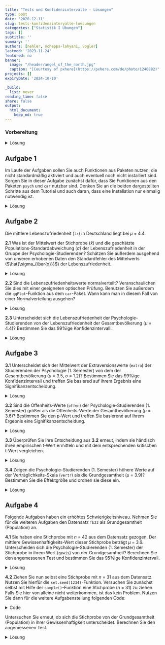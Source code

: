 ```yaml
---
title: "Tests und Konfidenzintervalle - Lösungen" 
type: post
date: '2020-12-11' 
slug: tests-konfidenzintervalle-loesungen
categories: ["Statistik I Übungen"] 
tags: [] 
subtitle: ''
summary: '' 
authors: [nehler, scheppa-lahyani, vogler] 
lastmod: '2023-11-24'
featured: no
banner:
  image: "/header/angel_of_the_north.jpg"
  caption: "[Courtesy of pxhere](https://pxhere.com/de/photo/1240882)"
projects: []
expiryDate: '2024-10-10'

_build:
  list: never
reading_time: false
share: false
output:
  html_document:
    keep_md: true
---
```


### Vorbereitung

<details><summary>Lösung</summary>

Laden Sie zunächst den Datensatz `fb23` von der pandar-Website. Alternativ können Sie die fertige R-Daten-Datei [<i class="fas fa-download"></i> hier herunterladen](/daten/fb23.rda). Beachten Sie in jedem Fall, dass die [Ergänzungen im Datensatz](/lehre/statistik-i/tests-konfidenzintervalle/#prep) vorausgesetzt werden. Die Bedeutung der einzelnen Variablen und ihre Antwortkategorien können Sie dem Dokument [Variablenübersicht](/lehre/statistik-i/variablen.pdf) entnehmen.


```r
#### Was bisher geschah: ----

# Daten laden
load(url('https://pandar.netlify.app/daten/fb23.rda'))

# Nominalskalierte Variablen in Faktoren verwandeln
fb23$hand_factor <- factor(fb23$hand,
                             levels = 1:2,
                             labels = c("links", "rechts"))
fb23$fach <- factor(fb23$fach,
                    levels = 1:5,
                    labels = c('Allgemeine', 'Biologische', 'Entwicklung', 'Klinische', 'Diag./Meth.'))
fb23$ziel <- factor(fb23$ziel,
                        levels = 1:4,
                        labels = c("Wirtschaft", "Therapie", "Forschung", "Andere"))
fb23$wohnen <- factor(fb23$wohnen, 
                      levels = 1:4, 
                      labels = c("WG", "bei Eltern", "alleine", "sonstiges"))

# Rekodierung invertierter Items
fb23$mdbf4_pre_r <- -1 * (fb23$mdbf4_pre - 4 - 1)
fb23$mdbf11_pre_r <- -1 * (fb23$mdbf11_pre - 4 - 1)
fb23$mdbf3_pre_r <-  -1 * (fb23$mdbf3_pre - 4 - 1)
fb23$mdbf9_pre_r <-  -1 * (fb23$mdbf9_pre - 4 - 1)

# Berechnung von Skalenwerten
fb23$gs_pre  <- fb23[, c('mdbf1_pre', 'mdbf4_pre_r', 
                        'mdbf8_pre', 'mdbf11_pre_r')] |> rowMeans()
fb23$wm_pre <-  fb23[, c("mdbf3_pre_r", "mdbf6_pre", 
                         "mdbf9_pre_r", "mdbf12_pre")] |> rowMeans()

# z-Standardisierung
fb23$wm_pre_zstd <- scale(fb23$wm_pre, center = TRUE, scale = TRUE)
```

Prüfen Sie zur Sicherheit, ob alles funktioniert hat:


```r
dim(fb23)
```

```
## [1] 179  48
```

```r
str(fb23)
```

```
## 'data.frame':	179 obs. of  48 variables:
##  $ mdbf1_pre   : int  4 2 4 NA 3 3 2 3 3 2 ...
##  $ mdbf2_pre   : int  2 2 3 3 3 2 3 2 2 1 ...
##  $ mdbf3_pre   : int  3 4 2 2 2 3 3 1 2 2 ...
##  $ mdbf4_pre   : int  2 2 1 2 1 1 3 2 3 3 ...
##  $ mdbf5_pre   : int  3 2 3 2 2 1 3 3 2 4 ...
##  $ mdbf6_pre   : int  2 1 2 2 2 2 2 3 2 2 ...
##  $ mdbf7_pre   : int  4 3 3 1 1 2 2 3 3 3 ...
##  $ mdbf8_pre   : int  3 2 3 2 3 3 2 3 3 2 ...
##  $ mdbf9_pre   : int  2 4 1 2 3 3 4 2 2 3 ...
##  $ mdbf10_pre  : int  3 2 3 3 2 4 2 2 2 2 ...
##  $ mdbf11_pre  : int  3 2 1 2 2 1 3 1 2 4 ...
##  $ mdbf12_pre  : int  1 1 2 3 2 2 2 3 3 2 ...
##  $ lz          : num  5.4 3.4 4.4 4.4 6.4 5.6 5.4 5 4.8 6 ...
##  $ extra       : num  3.5 3 4 3 4 4.5 3.5 3.5 2.5 3 ...
##  $ vertr       : num  1.5 3 3.5 4 4 4.5 4 4 3 3.5 ...
##  $ gewis       : num  4.5 4 5 3.5 3.5 4 4.5 2.5 3.5 4 ...
##  $ neuro       : num  5 5 2 4 3.5 4.5 3 2.5 4.5 4 ...
##  $ offen       : num  5 5 4.5 3.5 4 4 5 4.5 4 3 ...
##  $ prok        : num  1.8 3.1 1.5 1.6 2.7 3.3 2.2 3.4 2.4 3.1 ...
##  $ nerd        : num  4.17 3 2.33 2.83 3.83 ...
##  $ grund       : chr  "Berufsziel" "Interesse am Menschen" "Interesse und Berufsaussichten" "Wissenschaftliche Ergänzung zu meinen bisherigen Tätigkeiten (Arbeit in der psychiatrischen Akutpflege, Gestalt"| __truncated__ ...
##  $ fach        : Factor w/ 5 levels "Allgemeine","Biologische",..: 4 4 4 4 4 4 NA 4 4 NA ...
##  $ ziel        : Factor w/ 4 levels "Wirtschaft","Therapie",..: 2 2 2 2 2 2 NA 4 2 2 ...
##  $ wissen      : int  5 4 5 4 2 3 NA 4 3 3 ...
##  $ therap      : int  5 5 5 5 4 5 NA 3 5 5 ...
##  $ lerntyp     : num  3 3 1 3 3 1 NA 1 3 3 ...
##  $ hand        : int  2 2 2 2 2 2 NA 2 1 2 ...
##  $ job         : int  1 1 1 1 2 2 NA 2 1 2 ...
##  $ ort         : int  2 1 1 1 1 2 NA 1 1 2 ...
##  $ ort12       : int  2 1 2 2 2 1 NA 2 2 1 ...
##  $ wohnen      : Factor w/ 4 levels "WG","bei Eltern",..: 4 1 1 1 1 2 NA 3 3 2 ...
##  $ uni1        : num  0 1 0 1 0 0 0 0 0 0 ...
##  $ uni2        : num  1 1 1 1 1 1 0 1 1 1 ...
##  $ uni3        : num  0 1 0 0 1 0 0 1 1 0 ...
##  $ uni4        : num  0 1 0 1 0 0 0 0 0 0 ...
##  $ attent_pre  : int  6 6 6 6 6 6 NA 4 5 5 ...
##  $ gs_post     : num  3 2.75 4 2.5 3.75 NA 4 2.75 3.75 2.5 ...
##  $ wm_post     : num  2 1 3.75 2.75 3 NA 3.25 2 3.25 2 ...
##  $ ru_post     : num  2.25 1.5 3.75 3.5 3 NA 3.5 2.75 2.75 2.75 ...
##  $ attent_post : int  6 5 6 6 6 NA 6 4 5 3 ...
##  $ hand_factor : Factor w/ 2 levels "links","rechts": 2 2 2 2 2 2 NA 2 1 2 ...
##  $ mdbf4_pre_r : num  3 3 4 3 4 4 2 3 2 2 ...
##  $ mdbf11_pre_r: num  2 3 4 3 3 4 2 4 3 1 ...
##  $ mdbf3_pre_r : num  2 1 3 3 3 2 2 4 3 3 ...
##  $ mdbf9_pre_r : num  3 1 4 3 2 2 1 3 3 2 ...
##  $ gs_pre      : num  3 2.5 3.75 NA 3.25 3.5 2 3.25 2.75 1.75 ...
##  $ wm_pre      : num  2 1 2.75 2.75 2.25 2 1.75 3.25 2.75 2.25 ...
##  $ wm_pre_zstd : num [1:179, 1] -0.9749 -2.3095 0.0261 0.0261 -0.6412 ...
##   ..- attr(*, "scaled:center")= num 2.73
##   ..- attr(*, "scaled:scale")= num 0.749
```

Der Datensatz besteht aus 179 Zeilen (Beobachtungen) und 48 Spalten (Variablen). Falls Sie weitere eigene Variablen erstellt haben, kann die Spaltenzahl natürlich abweichen.

</details>


## Aufgabe 1

Im Laufe der Aufgaben sollen Sie auch Funktionen aus Paketen nutzen, die nicht standardmäßig aktiviert und auch eventuell noch nicht installiert sind. Sorgen Sie in dieser Aufgabe zunächst dafür, dass Sie Funktionen aus den Paketen `psych` und `car` nutzbar sind. Denken Sie an die beiden dargestellten Schritte aus dem Tutorial und auch daran, dass eine Installation nur einmalig notwendig ist. 

<details><summary>Lösung</summary>

Installieren aller wichtigen Packages. Beachten Sie, dass das `psych` Paket eventuell schon im Tutorial installiert wurde, weshalb Sie dies nicht nochmal machen müssen.


```r
install.packages("psych")
install.packages("car")
```

Damit die Funktionen ansprechbar sind, müssen die Pakete auch noch mittels `library` aktiviert werden.


```r
library(psych)
library(car)
```

```
## Lade nötiges Paket: carData
```

```
## 
## Attache Paket: 'car'
```

```
## Das folgende Objekt ist maskiert 'package:psych':
## 
##     logit
```

</details>


## Aufgabe 2

Die mittlere Lebenszufriedenheit (`lz`) in Deutschland liegt bei $\mu$ = 4.4.

**2.1** Was ist der Mittelwert der Stichprobe ($\bar{x}$) und die geschätzte Populations-Standardabweichung ($\hat\sigma$) der Lebenszufriedenheit in der Gruppe der Psychologie-Studierenden? Schätzen Sie außerdem ausgehend von unseren erhobenen Daten den Standardfehler des Mittelwerts ($\hat{\sigma_{\bar{x}}}$) der Lebenszufriedenheit.

<details><summary>Lösung</summary>

**Variante 1**:


```r
mean_lz <- mean(fb23$lz, na.rm = TRUE) #Mittlere Lebenszufriedenheit
mean_lz
```

```
## [1] 5.120904
```

```r
sd_lz <- sd(fb23$lz, na.rm = TRUE) #Standardabweichung (Populationsschätzer)
sd_lz
```

```
## [1] 1.054893
```

```r
n_lz <- length(na.omit(fb23$lz)) #Stichprobengröße

se_lz <- sd_lz / sqrt(n_lz) #Standardfehler
se_lz
```

```
## [1] 0.07929061
```

* Der Mittelwert der Lebenszufriedenheit in der Stichprobe liegt bei 5.121.
* Die Standardabweichung der Lebenszufriedenheit beträgt 1.055.
* Der Standardfehler des Mittelwerts der Lebenszufriedenheit wird als 0.079 geschätzt.

**Variante 2**:


```r
describe(fb23$lz) #Funktion aus Paket "psych"
```

```
##    vars   n mean   sd median trimmed  mad min max range  skew kurtosis   se
## X1    1 177 5.12 1.05    5.4    5.19 0.89 1.4   7   5.6 -0.75     0.58 0.08
```

</details>



**2.2** Sind die Lebenszufriedenheitswerte normalverteilt? Veranschaulichen Sie dies mit einer geeigneten optischen Prüfung. Benutzen Sie außerdem die `qqPlot`-Funktion aus dem `car`-Paket. Wann kann man in diesem Fall von einer Normalverteilung ausgehen?

<details><summary>Lösung</summary>


```r
#Histogramm zur Veranschaulichung der Normalverteilung
hist(fb23$lz, xlim = c(1,7), main = "Histogramm", xlab = "Score", ylab = "Dichte", freq = FALSE)
curve(dnorm(x, mean = mean(fb23$lz, na.rm = TRUE), sd = sd(fb23$lz, na.rm = TRUE)), add = TRUE)
```

![](/lehre/statistik-i/tests-konfidenzintervalle-loesungen_files/figure-html/unnamed-chunk-7-1.png)<!-- -->

```r
#geeigneter Plot: QQ-Plot. Alle Punkte sollten auf einer Linie liegen.
qqnorm(fb23$lz)
qqline(fb23$lz)
```

![](/lehre/statistik-i/tests-konfidenzintervalle-loesungen_files/figure-html/unnamed-chunk-7-2.png)<!-- -->

```r
#Die qqPlot-Funktion zeichnet ein Konfidenzintervall in den QQ-Plot. Dies macht es für Betrachter:innen einfacher zu entscheiden, ob alle Punkte in etwa auf einer Linie liegen. Die Punkte sollten nicht außerhalb der blauen Linien liegen.
qqPlot(fb23$lz)
```

![](/lehre/statistik-i/tests-konfidenzintervalle-loesungen_files/figure-html/unnamed-chunk-7-3.png)<!-- -->

```
## [1] 19 98
```
Das Histogramm, sowie beide Darstellungsweisen des QQ-Plot weisen darauf hin, dass die Daten **nicht** normalverteilt sind.

</details>



**2.3** Unterscheidet sich die Lebenszufriedenheit der Psychologie-Studierenden von der Lebenszufriedenheit der Gesamtbevölkerung ($\mu$ = 4.4)? Bestimmen Sie das 99%ige Konfidenzintervall.

<details><summary>Lösung</summary>

Da die Varianz der Grundgesamtheit nicht bekannt ist, wird ein t-Test herangezogen.
Obwohl keine Normalverteilung vorliegt, können wir aufgrund des *zentralen Grenzwertsatzes* trotzdem einen t-Test rechnen.

**Hypothesengenerierung:**

$\alpha$ = .01 

$H_0$: Die durchschnittliche Lebenzufriedenheit der Psychologie-Studierenden $\mu_1$ unterscheidet sich nicht von der Lebenszufriedenheit der Gesamtbevölkerung $\mu_0$.

$H_0$: $\mu_0$ $=$ $\mu_1$

$H_1$: Die durchschnittliche Lebenzufriedenheit der Psychologie-Studierenden $\mu_1$ unterscheidet sich von der Lebenszufriedenheit der Gesamtbevölkerung $\mu_0$.

$H_1$: $\mu_0$ $\neq$ $\mu_1$


```r
t.test(fb23$lz, mu=4.4)
```

```
## 
## 	One Sample t-test
## 
## data:  fb23$lz
## t = 9.0919, df = 176, p-value < 2.2e-16
## alternative hypothesis: true mean is not equal to 4.4
## 95 percent confidence interval:
##  4.964421 5.277387
## sample estimates:
## mean of x 
##  5.120904
```

```r
t.test(fb23$lz, mu=4.4, conf.level = 0.99) #Default ist 95%, deshalb erhöhen wir auf 99%
```

```
## 
## 	One Sample t-test
## 
## data:  fb23$lz
## t = 9.0919, df = 176, p-value < 2.2e-16
## alternative hypothesis: true mean is not equal to 4.4
## 99 percent confidence interval:
##  4.914427 5.327381
## sample estimates:
## mean of x 
##  5.120904
```

Zuvor ist uns aufgefallen, dass die Lebenszufriedenheit nicht normalverteilt ist.
Außerdem haben wir gelernt das ab $n$ > 30 der zentrale Grenzwertsatz greift.
Es gibt aber auch noch die Möglichkeit auf einen Test mit weniger strengen Voraussetzungen zurückzugreifen. Dafür büßen wir etwas Power ($1 - \beta$) ein. Das heißt, wenn ein Effekt vorliegt ist es schwerer (unwahrscheinlicher) diesen nachzuweisen.
Der Ein-Stichproben Wilcoxon Tests der folgt wird **nicht** in der Vorlesung behandelt und ist auch **nicht** klausurrelevant.


```r
wilcox.test(fb23$lz, mu = 4.4, conf.level = 0.99) #gleiche Argumente wie beim t-Test
```

```
## 
## 	Wilcoxon signed rank test with continuity correction
## 
## data:  fb23$lz
## V = 12005, p-value = 1.644e-13
## alternative hypothesis: true location is not equal to 4.4
```

Auch dieser Test fällt signifikant aus. Daraus können wir schließen:

Mit einer Irrtumswahrscheinlichkeit von 5% kann die $H_0$ verworfen werden. Die Psychologie-Studierenden unterscheiden sich in ihrer Lebenszufriedenheit von der Gesamtbevölkerung. 

</details>

## Aufgabe 3

**3.1** Unterscheidet sich der Mittelwert der Extraversionswerte (`extra`) der Studierenden der Psychologie (1. Semester) von dem der Gesamtbevölkerung ($\mu$ = 3.5, $\sigma$ = 1.2)? Bestimmen Sie das 99%ige Konfidenzintervall und treffen Sie basiered auf Ihrem Ergebnis eine Signifikanzentscheidung.

<details><summary>Lösung</summary>

**Hypothesengenerierung:**

$\alpha$ = .05 

$H_0$: Der Mittelwert der Extraversionswerte der Psychologie-Studierenden $\mu_1$ unterscheidet sich nicht von der Gesamtbevölkerung $\mu_0$.

$H_0$: $\mu_0$ $=$ $\mu_1$

$H_1$: Die Mittelwert der Extraversionswerte der Psychologie-Studierenden $\mu_1$ unterscheidet sich von der Gesamtbevölkerung $\mu_0$.

$H_1$: $\mu_0$ $\neq$ $\mu_1$


```r
## Erste Schritte

anyNA(fb23$extra) #keine NA's vorhanden
```

```
## [1] FALSE
```

```r
mean_extra_pop <- 3.5 #Mittelwert der Population

sd_extra_pop <- 1.2 #empirische Standardabweichung der Population

se_extra <- sd_extra_pop / sqrt(nrow(fb23)) #Standardfehler

mean_extra_smpl <- mean(fb23$extra) #Mittelwert der Stichprobe

## Konfidenzintervall

z_quantil_zweiseitig <- qnorm(p = 1-(.01/2), mean = 0, sd = 1)

upper <- mean_extra_smpl+((z_quantil_zweiseitig*sd_extra_pop)/sqrt(nrow(fb23)))

lower <- mean_extra_smpl-((z_quantil_zweiseitig*sd_extra_pop)/sqrt(nrow(fb23)))

# 3.5 lieg nicht in dem Bereich zwischen Upper und lower -> Signifikanzentscheidung kann schon getroffen werden (Mittelwert unterscheidet sich!)
  
## zusätzlich mögliche Signifikanzentscheidung

z_extra <- (mean_extra_smpl - mean_extra_pop) / se_extra #empirischer z-Wert

z_krit <- qnorm(1 - 0.05/2) #kritischer z-Wert, zweiseitig

abs(z_extra) > z_krit #signifikant
```

```
## [1] TRUE
```

```r
2 * pnorm(z_extra) #p < .05, signifikant
```

```
## [1] 0.009741298
```


</details>

**3.2** Sind die Offenheits-Werte (`offen`) der Psychologie-Studierenden (1. Semester) größer als die Offenheits-Werte der Gesamtbevölkerung ($\mu$ = 3.6)? Bestimmen Sie den p-Wert und treffen Sie basierend auf Ihrem Ergebnis eine Signifikanzentscheidung.

<details><summary>Lösung</summary>

**Hypothesengenerierung:**

$\alpha$ = .05 

$H_0$: Die durchschnittlichen Offenheits-Werte der Psychologie-Studierenden $\mu_1$ sind geringer oder gleich gross wie die Werte der Gesamtbevölkerung $\mu_0$.

$H_0$: $\mu_0$ $\geq$ $\mu_1$

$H_1$: Die durchschnittlichen Offenheits-Werte der Psychologie-Studierenden $\mu_1$ sind groesser als die Werte der Gesamtbevölkerung $\mu_0$.

$H_1$: $\mu_0$ $<$ $\mu_1$


```r
t.test(fb23$offen, mu = 3.6, alternative = "greater")
```

```
## 
## 	One Sample t-test
## 
## data:  fb23$offen
## t = 2.0257, df = 178, p-value = 0.02214
## alternative hypothesis: true mean is greater than 3.6
## 95 percent confidence interval:
##  3.625769      Inf
## sample estimates:
## mean of x 
##  3.740223
```



Der p-Wert beträgt 0.0221 < .05, somit kann mit einer Irrtumswahrscheinlichkeit von 5% die $H_0$ verworfen werden. Die Psychologie-Studierenden haben höhere Offenheits-Werte im Vergleich zur Gesamtbevölkerung.


</details>

**3.3** Überprüfen Sie Ihre Entscheidung aus **3.2** erneut, indem sie händisch ihren empirischen t-Wert ermitteln und mit dem entsprechenden kritischen t-Wert vergleichen.

<details><summary>Lösung</summary>


```r
t_emp <- (mean(fb23$offen)-3.6) / (sd(fb23$offen)/sqrt(nrow(fb23))) # (Mittelwert Stichprobe - Mittelwert Population) / Standardfehler des Mittelwerts
t_krit <- qt(0.05, df = (nrow(fb23)-1), lower.tail = FALSE) # Bei "Default" des vorigen Tests gehen wir von 5% beim Alphafehler aus - Alternativhypothese Größer, daher lower.tail = F
t_emp > t_krit #Vergleich
```

```
## [1] TRUE
```

Da der empirische Wert größer als der kritische Wert ist, können wir erneut bestätigen, dass die H0 verworfen und die H1 angenommen werden kann!

</details>

**3.4** Zeigen die Psychologie-Studierenden (1. Semester) höhere Werte auf der Verträglichkeits-Skala (`vertr`) als die Grundgesamtheit ($\mu$ = 3.9)? Bestimmen Sie die Effektgröße und ordnen sie diese ein.



<details><summary>Lösung</summary>

**Effektgröße:**


```r
mean_vertr <- mean(fb23$vertr, na.rm = TRUE) #Mittlere Verträglichkeit der Stichprobe

sd_vertr <- sd(fb23$vertr, na.rm = TRUE) #Stichproben SD (Populationsschätzer)

mean_pop_vertr <- 3.9 #Mittlere Verträglichkeit der Grundgesamtheit

d3 <- abs((mean_vertr - mean_pop_vertr) / sd_vertr) #abs(), da Betrag
d3
```

```
## [1] 0.5312277
```

Die Effektgröße ist mit 0.53 nach Cohen (1988) als mittelstark einzuordnen.


</details>



## Aufgabe 4

Folgende Aufgaben haben ein erhöhtes Schwierigkeitsniveau.
Nehmen Sie für die weiteren Aufgaben den Datensatz `fb23` als Grundgesamtheit (Population) an.

**4.1** Sie haben eine Stichprobe mit $n$ = 42 aus dem Datensatz gezogen. Der mittlere Gewissenhaftigkeits-Wert dieser Stichprobe beträgt $\mu$ = 3.6. Unterscheiden sich die Psychologie-Studierenden (1. Semester) der Stichprobe in ihrem Wert (`gewis`) von der Grundgesamtheit?
Berechnen Sie den angemessenen Test und bestimmen Sie das 95%ige Konfidenzintervall.

<details><summary>Lösung</summary>

**Hypothesengenerierung:**

$\alpha$ = .05 

$H_0$: Die durchschnittliche Gewissenhaftigkeit der Psychologie-Studierenden aus der Stichprobe $\mu_1$ unterscheidet sich nicht von der Gewissenhaftigkeit der Gesamtbevölkerung (Datensatz) $\mu_0$.

$H_0$: $\mu_0$ $=$ $\mu_1$

$H_1$: Die durchschnittliche Gewissenhaftigkeit der Psychologie-Studierenden aus der Stichprobe $\mu_1$ unterscheidet sich von der Gewissenhaftigkeit der Gesamtbevölkerung (Datensatz) $\mu_0$.

$H_1$: $\mu_0$ $\neq$ $\mu_1$

**z-Test:**

Wir arbeiten für diesen Aufgabenblock unter der Annahme, dass uns die Daten der gesamten Population, in unserem Fall aller Psychologie 1. Semester, in Form des Datensatzes `fb23` vorliegen. Daher ist der angemessene Test ist in diesem Fall der z-Test.

Zuvor überprüfen wir noch ob es fehlende Werte auf der Variable `gewis` gibt. Sollte dies nicht der Fall sein können wir uns das Argument `na.rm = TRUE` sowie die Funktion `na.omit()` später an mehreren Stellen in der Rechnung sparen.


```r
anyNA(fb23$gewis) #keine NA's vorhanden
```

```
## [1] FALSE
```

Nun zur eigentlichen Rechnung:


```r
mean_gewis_pop <- mean(fb23$gewis) #Mittelwert der Population

mean_gewis_smpl1 <- 3.6 #Mittelwert der Stichprobe
```

Weiterhin brauchen wir den Standardfehler. Dieser erechnet sich bei einem z-Test über die Standardabweichung der Population.


```r
sd_gewis_pop <- sd(fb23$gewis) * sqrt((nrow(fb23) - 1) / nrow(fb23)) #empirische Standardabweichung der Population

se_gewis <- sd_gewis_pop / sqrt(nrow(fb23)) #Standardfehler
```

Da die `sd()`-Funktion von Natur aus die geschätzte Standardabweichung berechnet, wir aber die empirische Standardabweichung benötigen müssen wir diese noch mit $\sqrt\frac{n-1}{n}$ verrechnen.

Weiter geht es mit:


```r
z_gewis1 <- (mean_gewis_smpl1 - mean_gewis_pop) / se_gewis #empirischer z-Wert

z_krit <- qnorm(1 - 0.05/2) #kritischer z-Wert, zweiseitig
```

Der Abgleich des empirischen z-Werts mit dem kritischen Wert ergibt:


```r
abs(z_gewis1) > z_krit #nicht signifikant
```

```
## [1] FALSE
```

Zusätzlich lässt sich auch noch der p-Wert über folgende Formel berechnen:


```r
2 * pnorm(z_gewis1, lower.tail = FALSE) #p > .05, nicht signifikant
```

```
## [1] 0.2253066
```

**Konfidenzintervall:**


```r
upper_conf_gewis <- mean_gewis_smpl1 + z_krit * se_gewis
lower_conf_gewis <- mean_gewis_smpl1 - z_krit * se_gewis

conf_int <- c(lower_conf_gewis, upper_conf_gewis)
conf_int # Mittelwert der Population innerhalb des Intervalls, H0 kann nicht verworfen werden
```

```
## [1] 3.488025 3.711975
```

Mit einer Irrtumswahrscheinlichkeit von 5% kann die $H_0$ nicht verworfen werden. Die Psychologie-Studierenden der Stichprobe unterscheiden sich nicht in ihrer Gewissenhaftigkeit von der Grundgesamtheit (Datensatz). 
Das 95%-ige Konfidenzintervall liegt zwischen 3.49 und 3.71.


</details>


**4.2** Ziehen Sie nun selbst eine Stichprobe mit $n$ = 31 aus dem Datensatz. Nutzen Sie hierfür die `set.seed(1234)`-Funktion. Versuchen Sie zunächst selbst mit Hilfe der `sample()`-Funktion eine Stichprobe ($n$ = 31) zu ziehen. Falls Sie hier von alleine nicht weiterkommen, ist das kein Problem. Nutzen Sie dann für die weitere Aufgabenstellung folgenden Code:

<details><summary>Code</summary>


```r
set.seed(1234) #erlaubt Reproduzierbarkeit
fb23_sample <- fb23[sample(nrow(fb23), size = 31), ] #zieht eine Stichprobe mit n = 31
```

</details>

Untersuchen Sie erneut, ob sich die Stichprobe von der Grundgesamtheit (Population) in ihrer Gewissenhaftigkeit unterscheidet. Berechnen Sie den angemessenen Test.

<details><summary>Lösung</summary>

**Hypothesengenerierung:**

$\alpha$ = .05 

$H_0$: Die durchschnittliche Gewissenhaftigkeit der Psychologie-Studierenden aus der Stichprobe $\mu_1$ unterscheidet sich nicht von der Gewissenhaftigkeit der Gesamtbevölkerung (Datensatz) $\mu_0$.

$H_0$: $\mu_0$ $=$ $\mu_1$

$H_1$: Die durchschnittliche Gewissenhaftigkeit der Psychologie-Studierenden aus der Stichprobe $\mu_1$ unterscheidet sich von der Gewissenhaftigkeit der Gesamtbevölkerung (Datensatz) $\mu_0$.

$H_1$: $\mu_0$ $\neq$ $\mu_1$

**Stichprobenziehung:**


```r
set.seed(1234) #erlaubt Reproduzierbarkeit
fb23_sample <- fb23[sample(nrow(fb23), size = 31), ] #zieht eine Stichprobe mit n = 31
```

Mit der `set.seed()`-Funktion haben wir uns bereits im vorherigen Kapitel zu [Verteilungen](/lehre/statistik-i/verteilungen/) beschäftigt. Sie erlaubt uns die Ergebnisse eines Zufallsvorgangs konstant zu halten.
Die `sample()`-Funktion nimmt als erstes Argument **keinen** Datensatz entgegen sondern ausschließlich einen Vektor. Daher nutzen wir die Funktion um uns wahllos 31 Zahlen zwischen 1 und `nrow(fb23)` auszugeben. Der äußere Teil gibt uns dann die Zeilen (Personen) die mit den besagten 31 Zahlen übereinstimmen wieder. 

**z-Test:**

Nachdem wir unsere Stichprobe gezogen haben ist die Berechnung analog zu Aufgabe 4.1. Für eine detailierte Beschreibung der Rechenschritte verweisen wir Sie auf die Lösung der vorherigen Aufgabe.


```r
anyNA(fb23$gewis) #keine NA's vorhanden
```

```
## [1] FALSE
```

```r
mean_gewis_pop <- mean(fb23$gewis) #Mittelwert der Population

sd_gewis_pop <- sd(fb23$gewis) * sqrt((nrow(fb23) - 1) / nrow(fb23)) #empirische Standardabweichung der Population

se_gewis <- sd_gewis_pop / sqrt(nrow(fb23)) #Standardfehler

mean_gewis_smpl2 <- mean(fb23_sample$gewis) #Mittelwert der Stichprobe

z_gewis2 <- (mean_gewis_smpl2 - mean_gewis_pop) / se_gewis #empirischer z-Wert

z_krit <- qnorm(1 - 0.05/2) #kritischer z-Wert, zweiseitig

abs(z_gewis2) > z_krit #signifikant
```

```
## [1] TRUE
```

```r
2 * pnorm(z_gewis2) #p < .05, signifikant
```

```
## [1] 0.02563394
```

Mit einer Irrtumswahrscheinlichkeit von 5% kann die $H_0$ verworfen werden. Die Psychologie-Studierenden der Stichprobe unterscheiden sich in ihrer Gewissenhaftigkeit von der Grundgesamtheit (Datensatz). 




</details>
